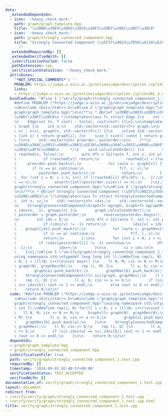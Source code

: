 ```yaml
---
data:
  _extendedDependsOn:
  - icon: ':heavy_check_mark:'
    path: graph/graph_template.hpp
    title: "\u30B0\u30E9\u30D5\u30C6\u30F3\u30D7\u30EC\u30FC\u30C8"
  - icon: ':heavy_check_mark:'
    path: graph/strongly_connected_component.hpp
    title: "Strongly Connected Component (\u5F37\u9023\u7D50\u6210\u5206\u5206\u89E3\
      )"
  _extendedRequiredBy: []
  _extendedVerifiedWith: []
  _isVerificationFailed: false
  _pathExtension: cpp
  _verificationStatusIcon: ':heavy_check_mark:'
  attributes:
    '*NOT_SPECIAL_COMMENTS*': ''
    PROBLEM: https://judge.u-aizu.ac.jp/onlinejudge/description.jsp?id=GRL_3_C
    links:
    - https://judge.u-aizu.ac.jp/onlinejudge/description.jsp?id=GRL_3_C
  bundledCode: "#line 1 \"verify/graph/strongly_connected_component_1.test.cpp\"\n\
    #define PROBLEM \"https://judge.u-aizu.ac.jp/onlinejudge/description.jsp?id=GRL_3_C\"\
    \n#include <bits/stdc++.h>\n#line 2 \"graph/graph_template.hpp\"\n\n#line 4 \"\
    graph/graph_template.hpp\"\n\n/**\n * @brief \u30B0\u30E9\u30D5\u30C6\u30F3\u30D7\
    \u30EC\u30FC\u30C8\n */\ntemplate<class T> struct Edge {\n    int to;\n    T cost;\n\
    \n    Edge(int to, T cost) : to(to), cost(cost) {}\n};\n\ntemplate<class T> struct\
    \ Graph {\n    int n;\n    std::vector<std::vector<T>> graph;\n\n    Graph(int\
    \ n) : n(n), graph(n, std::vector<T>()) {}\n    inline std::vector<T>& operator[]\
    \ (int i) { return graph[i]; }\n    size_t size() const { return graph.size();\
    \ }\n\n    std::vector<int> preorder, postorder;\n\n    /**\n     * @brief \u884C\
    \u304D\u304C\u3051\u9806\u3001\u5E30\u308A\u304C\u3051\u9806\u306E\u914D\u5217\
    \u3092\u4F5C\u308B\n     */\n    void calculateOrder() {\n        std::vector<bool>\
    \ reached(n, false);\n        auto dfs = [&](auto f, int v, int p) -> void {\n\
    \            if (reached[v]) return;\n            reached[v] = true;\n       \
    \     preorder.push_back(v);\n            for (auto c: graph[v]) {\n         \
    \       if (c == p) continue;\n                f(f, c, v);\n            }\n  \
    \          postorder.push_back(v);\n            return;\n        };\n\n      \
    \  for (int i = 0; i < n; i++) if (!reached[i]) dfs(dfs, i, -1);\n\n        assert((int)(preorder.size())\
    \ == n);\n        assert((int)(postorder.size()) == n);\n    }\n};\n#line 2 \"\
    graph/strongly_connected_component.hpp\"\n\n#line 6 \"graph/strongly_connected_component.hpp\"\
    \n\n/**\n * @brief Strongly Connected Component (\u5F37\u9023\u7D50\u6210\u5206\
    \u5206\u89E3)\n */\ntemplate<class T> struct StronglyConnectedComponent {\n  \
    \  int n, sz;\n    std::vector<int> idxs;\n    std::vector<std::vector<int>> groups;\n\
    \n    StronglyConnectedComponent(Graph<T> &graph, Graph<T> &graphRev) : n((int)(graph.size())),\
    \ idxs(n, -1), groups(n) {\n        graph.calculateOrder();\n        std::vector<int>\
    \ postorder = graph.postorder;\n        reverse(postorder.begin(), postorder.end());\n\
    \n        int idx = 0;\n        auto dfs = [&](auto f, int v, int p) -> void {\n\
    \            if (idxs[v] != -1) return;\n            idxs[v] = idx;\n        \
    \    groups[idx].push_back(v);\n            for (auto c: graphRev[v]) {\n    \
    \            if (c == p) continue;\n                f(f, c, v);\n            }\n\
    \            return;\n        };\n\n        for (int i = 0; i < n; i++) {\n  \
    \          if (idxs[postorder[i]] != -1) continue;\n            dfs(dfs, postorder[i],\
    \ -1);\n            idx++;\n        }\n\n        sz = idx;\n\n        return;\n\
    \    }\n};\n#line 5 \"verify/graph/strongly_connected_component_1.test.cpp\"\n\
    using namespace std;\ntypedef long long int ll;\n#define rep(i, N) for(ll i =\
    \ 0; i < (ll)N; i++)\n\nint main() {\n    ll N, M; cin >> N >> M;\n    Graph<ll>\
    \ graph(N), graphRev(N);\n    rep (i, M) {\n        ll a, b; cin >> a >> b;\n\
    \        graph[a].push_back(b);\n        graphRev[b].push_back(a);\n    }\n\n\
    \    StronglyConnectedComponent<ll> scc(graph, graphRev);\n    ll Q; cin >> Q;\n\
    \    rep (i, Q) {\n        ll a, b; cin >> a >> b;\n        if (scc.idxs[a] ==\
    \ scc.idxs[b]) cout << 1 << endl;\n        else cout << 0 << endl;\n    }\n\n\
    \    return 0;\n}\n"
  code: "#define PROBLEM \"https://judge.u-aizu.ac.jp/onlinejudge/description.jsp?id=GRL_3_C\"\
    \n#include <bits/stdc++.h>\n#include \"graph/graph_template.hpp\"\n#include \"\
    graph/strongly_connected_component.hpp\"\nusing namespace std;\ntypedef long long\
    \ int ll;\n#define rep(i, N) for(ll i = 0; i < (ll)N; i++)\n\nint main() {\n \
    \   ll N, M; cin >> N >> M;\n    Graph<ll> graph(N), graphRev(N);\n    rep (i,\
    \ M) {\n        ll a, b; cin >> a >> b;\n        graph[a].push_back(b);\n    \
    \    graphRev[b].push_back(a);\n    }\n\n    StronglyConnectedComponent<ll> scc(graph,\
    \ graphRev);\n    ll Q; cin >> Q;\n    rep (i, Q) {\n        ll a, b; cin >> a\
    \ >> b;\n        if (scc.idxs[a] == scc.idxs[b]) cout << 1 << endl;\n        else\
    \ cout << 0 << endl;\n    }\n\n    return 0;\n}\n"
  dependsOn:
  - graph/graph_template.hpp
  - graph/strongly_connected_component.hpp
  isVerificationFile: true
  path: verify/graph/strongly_connected_component_1.test.cpp
  requiredBy: []
  timestamp: '2024-09-01 02:48:57+09:00'
  verificationStatus: TEST_ACCEPTED
  verifiedWith: []
documentation_of: verify/graph/strongly_connected_component_1.test.cpp
layout: document
redirect_from:
- /verify/verify/graph/strongly_connected_component_1.test.cpp
- /verify/verify/graph/strongly_connected_component_1.test.cpp.html
title: verify/graph/strongly_connected_component_1.test.cpp
---
```

